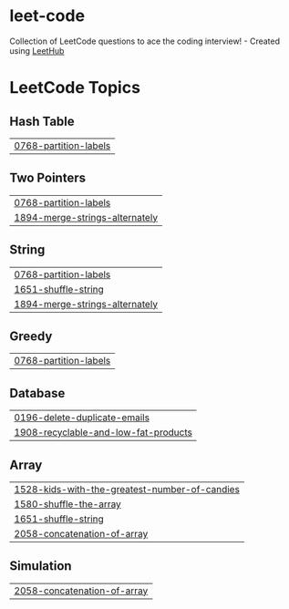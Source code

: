 # leet-code
Collection of LeetCode questions to ace the coding interview! - Created using [LeetHub](https://github.com/QasimWani/LeetHub)

<!---LeetCode Topics Start-->
# LeetCode Topics
## Hash Table
|  |
| ------- |
| [0768-partition-labels](https://github.com/SubashNadar/leet-code/tree/master/0768-partition-labels) |
## Two Pointers
|  |
| ------- |
| [0768-partition-labels](https://github.com/SubashNadar/leet-code/tree/master/0768-partition-labels) |
| [1894-merge-strings-alternately](https://github.com/SubashNadar/leet-code/tree/master/1894-merge-strings-alternately) |
## String
|  |
| ------- |
| [0768-partition-labels](https://github.com/SubashNadar/leet-code/tree/master/0768-partition-labels) |
| [1651-shuffle-string](https://github.com/SubashNadar/leet-code/tree/master/1651-shuffle-string) |
| [1894-merge-strings-alternately](https://github.com/SubashNadar/leet-code/tree/master/1894-merge-strings-alternately) |
## Greedy
|  |
| ------- |
| [0768-partition-labels](https://github.com/SubashNadar/leet-code/tree/master/0768-partition-labels) |
## Database
|  |
| ------- |
| [0196-delete-duplicate-emails](https://github.com/SubashNadar/leet-code/tree/master/0196-delete-duplicate-emails) |
| [1908-recyclable-and-low-fat-products](https://github.com/SubashNadar/leet-code/tree/master/1908-recyclable-and-low-fat-products) |
## Array
|  |
| ------- |
| [1528-kids-with-the-greatest-number-of-candies](https://github.com/SubashNadar/leet-code/tree/master/1528-kids-with-the-greatest-number-of-candies) |
| [1580-shuffle-the-array](https://github.com/SubashNadar/leet-code/tree/master/1580-shuffle-the-array) |
| [1651-shuffle-string](https://github.com/SubashNadar/leet-code/tree/master/1651-shuffle-string) |
| [2058-concatenation-of-array](https://github.com/SubashNadar/leet-code/tree/master/2058-concatenation-of-array) |
## Simulation
|  |
| ------- |
| [2058-concatenation-of-array](https://github.com/SubashNadar/leet-code/tree/master/2058-concatenation-of-array) |
<!---LeetCode Topics End-->